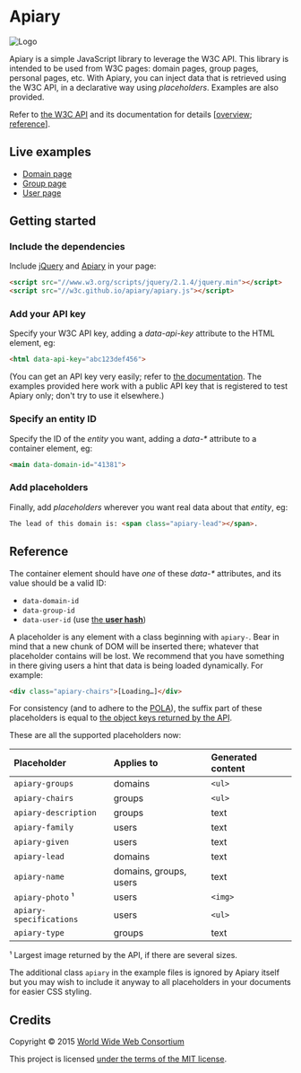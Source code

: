 
# Apiary

![Logo](https://w3c.github.io/apiary/logo.svg)

Apiary is a simple JavaScript library to leverage the W3C API.
This library is intended to be used from W3C pages: domain pages, group pages, personal pages, etc.
With Apiary, you can inject data that is retrieved using the W3C API, in a declarative way using *placeholders*.
Examples are also provided.

Refer to [the W3C API](https://github.com/w3c/w3c-api) and its documentation for details
\[[overview](https://w3c.github.io/w3c-api/); [reference](https://api-test.w3.org/doc)\].

## Live examples

* [Domain page](https://w3c.github.io/apiary/examples/domain.html)
* [Group page](https://w3c.github.io/apiary/examples/group.html)
* [User page](https://w3c.github.io/apiary/examples/user.html)

## Getting started

### Include the dependencies

Include [jQuery](http://jquery.com/) and [Apiary](apiary.js) in your page:  
```html
<script src="//www.w3.org/scripts/jquery/2.1.4/jquery.min"></script>
<script src="//w3c.github.io/apiary/apiary.js"></script>
```

### Add your API key

Specify your W3C API key, adding a *data-api-key* attribute to the HTML element, eg:  
```html
<html data-api-key="abc123def456">
```
(You can get an API key very easily; refer to [the documentation](https://w3c.github.io/w3c-api/#apikeys).
The examples provided here work with a public API key that is registered to test Apiary only; don't try to use it elsewhere.)

### Specify an entity ID

Specify the ID of the *entity* you want, adding a *data-&#42;* attribute to a container element, eg:  
```html
<main data-domain-id="41381">
```

### Add placeholders

Finally, add *placeholders* wherever you want real data about that *entity*, eg:  
```html
The lead of this domain is: <span class="apiary-lead"></span>.
```

## Reference

The container element should have *one* of these *data-&#42;* attributes, and its value should be a valid ID:
* `data-domain-id`
* `data-group-id`
* `data-user-id` (use [the **user hash**](https://api-test.w3.org/doc#get--users-%7Bhash%7D))

A placeholder is any element with a class beginning with `apiary-`.
Bear in mind that a new chunk of DOM will be inserted there; whatever that placeholder contains will be lost.
We recommend that you have something in there giving users a hint that data is being loaded dynamically.
For example:
```html
<div class="apiary-chairs">[Loading…]</div>
```

For consistency (and to adhere to the [POLA](https://en.wikipedia.org/wiki/Principle_of_least_astonishment)),
the suffix part of these placeholders is equal to [the object keys returned by the API](https://api-test.w3.org/doc).

These are all the supported placeholders now:

Placeholder             | Applies to             | Generated content
:-----------------------|:-----------------------|:-----------------
`apiary-groups`         | domains                | `<ul>`
`apiary-chairs`         | groups                 | `<ul>`
`apiary-description`    | groups                 | text
`apiary-family`         | users                  | text
`apiary-given`          | users                  | text
`apiary-lead`           | domains                | text
`apiary-name`           | domains, groups, users | text
`apiary-photo` ¹        | users                  | `<img>`
`apiary-specifications` | users                  | `<ul>`
`apiary-type`           | groups                 | text

¹ Largest image returned by the API, if there are several sizes.

The additional class `apiary` in the example files is ignored by Apiary itself but you may wish to include it anyway to all placeholders in your documents for easier CSS styling.

## Credits

Copyright © 2015 [World Wide Web Consortium](http://www.w3.org/)

This project is licensed [under the terms of the MIT license](LICENSE.md).

